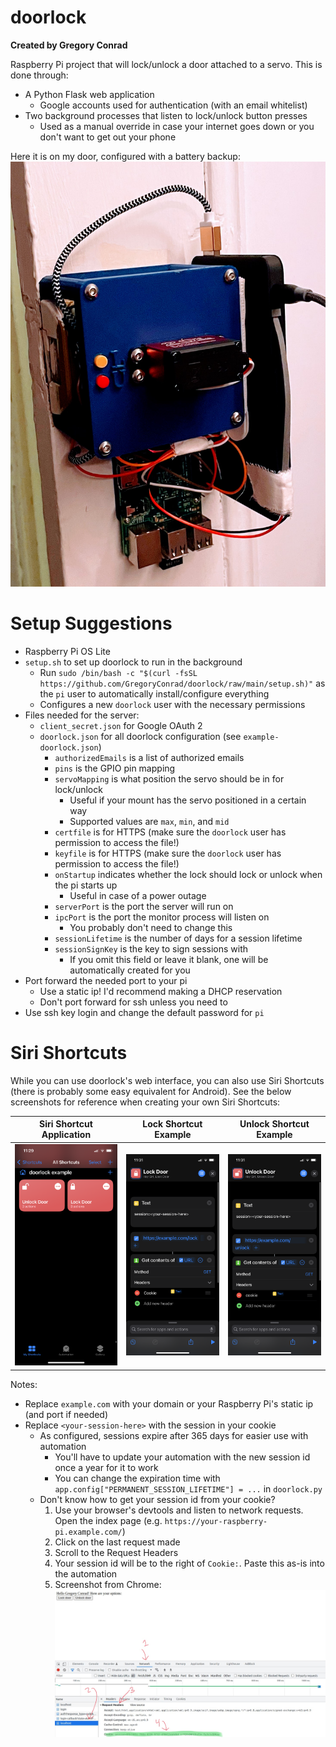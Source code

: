 # doorlock
**Created by Gregory Conrad**

Raspberry Pi project that will lock/unlock a door attached to a servo.
This is done through:
- A Python Flask web application
  - Google accounts used for authentication (with an email whitelist)
- Two background processes that listen to lock/unlock button presses
  - Used as a manual override in case your internet goes down or you don't want to get out your phone

Here it is on my door, configured with a battery backup:
![Final Product](/images/final-product.jpg?raw=true)

# Setup Suggestions
- Raspberry Pi OS Lite
- `setup.sh` to set up doorlock to run in the background
  - Run `sudo /bin/bash -c "$(curl -fsSL https://github.com/GregoryConrad/doorlock/raw/main/setup.sh)"` as the `pi` user to automatically install/configure everything
  - Configures a new `doorlock` user with the necessary permissions
- Files needed for the server:
  - `client_secret.json` for Google OAuth 2
  - `doorlock.json` for all doorlock configuration (see `example-doorlock.json`)
    - `authorizedEmails` is a list of authorized emails
    - `pins` is the GPIO pin mapping
    - `servoMapping` is what position the servo should be in for lock/unlock
      - Useful if your mount has the servo positioned in a certain way
      - Supported values are `max`, `min`, and `mid`
    - `certfile` is for HTTPS (make sure the `doorlock` user has permission to access the file!)
    - `keyfile` is for HTTPS (make sure the `doorlock` user has permission to access the file!)
    - `onStartup` indicates whether the lock should lock or unlock when the pi starts up
      - Useful in case of a power outage
    - `serverPort` is the port the server will run on
    - `ipcPort` is the port the monitor process will listen on
      - You probably don't need to change this
    - `sessionLifetime` is the number of days for a session lifetime
    - `sessionSignKey` is the key to sign sessions with
      - If you omit this field or leave it blank, one will be automatically created for you
- Port forward the needed port to your pi
  - Use a static ip! I'd recommend making a DHCP reservation
  - Don't port forward for ssh unless you need to
- Use ssh key login and change the default password for `pi`

# Siri Shortcuts
While you can use doorlock's web interface, you can also use Siri Shortcuts
(there is probably some easy equivalent for Android).
See the below screenshots for reference when creating your own Siri Shortcuts:

| Siri Shortcut Application | Lock Shortcut Example | Unlock Shortcut Example |
| --- | --- | --- |
| ![](/images/shortcut-app.png?raw=true) | ![](/images/lock-shortcut.png?raw=true) | ![](/images/unlock-shortcut.png?raw=true) |

Notes:
- Replace `example.com` with your domain or your Raspberry Pi's static ip (and port if needed)
- Replace `<your-session-here>` with the session in your cookie
  - As configured, sessions expire after 365 days for easier use with automation
    - You'll have to update your automation with the new session id once a year for it to work
    - You can change the expiration time with `app.config["PERMANENT_SESSION_LIFETIME"] = ...` in `doorlock.py`
  - Don't know how to get your session id from your cookie? 
    1. Use your browser's devtools and listen to network requests. Open the index page (e.g. `https://your-raspberry-pi.example.com/`)
    2. Click on the last request made
    3. Scroll to the Request Headers
    4. Your session id will be to the right of `Cookie:`. Paste this as-is into the automation
    5. Screenshot from Chrome: ![Chrome Devtools Screenshot](/images/get-cookie-devtools.jpeg?raw=true)
